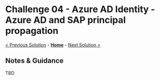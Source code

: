 # Challenge 04 - Azure AD Identity - Azure AD and SAP principal propagation

[< Previous Solution](./Solution-03.md) - **[Home](./README.md)** - [Next Solution >](./Solution-05.md)

## Notes & Guidance
TBD